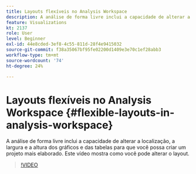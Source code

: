```yaml
---
title: Layouts flexíveis no Analysis Workspace
description: A análise de forma livre inclui a capacidade de alterar a localização, a largura e a altura dos gráficos e das tabelas para que você possa criar um projeto mais elaborado. Este vídeo mostra como você pode alterar o layout.
feature: Visualizations
kt: 2137
role: User
level: Beginner
exl-id: 44e8cded-3ef8-4c55-811d-28f4e9415032
source-git-commit: f38a35067bf95fe02200d1409e3e70c1ef28abb3
workflow-type: tm+mt
source-wordcount: '74'
ht-degree: 24%

---
```


# Layouts flexíveis no Analysis Workspace {#flexible-layouts-in-analysis-workspace}

A análise de forma livre inclui a capacidade de alterar a localização, a largura e a altura dos gráficos e das tabelas para que você possa criar um projeto mais elaborado. Este vídeo mostra como você pode alterar o layout.

>[!VIDEO](https://video.tv.adobe.com/v/30782/?quality=12&learn=on&captions=por_br)
